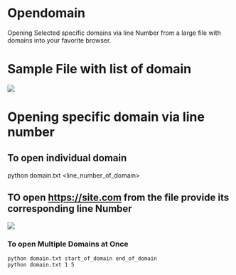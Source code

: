 # Opendomain
Opening Selected specific domains via line Number from a large file with domains into your favorite browser. 

# Sample File with list of domain
<img src="https://github.com/Roshan-Poudel/images/blob/master/subdomain.jpg">  


# Opening specific domain via line number

## To open individual domain
python domain.txt <line_number_of_domain>
## TO open https://site.com from the file provide its corresponding line Number


<img src="https://github.com/Roshan-Poudel/images/blob/master/opening.png">  


### To open Multiple Domains at Once
```
python domain.txt start_of_domain end_of_domain
python domain.txt 1 5
```
